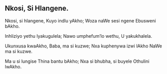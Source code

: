 ## Nkosi, Si Hlangene.

Nkosi, si hlangene,
Kuyo indlu yAkho;
Woza naWe sesi ngene
Ebusweni bAkho.

Inhliziyo yethu
Iyakugulela;
Nawo umphefum’lo wethu,
U yakukhalela.

Ukunxusa kwaAkho,
Baba, ma si kuzwe;
Nxa kuphenywa izwi lAkho
NaWe ma si kuzwe.

Ma u si lungise
Thina bantu bAkho;
Nxa si bhubha, si buyele
Othulini lwAkho.
